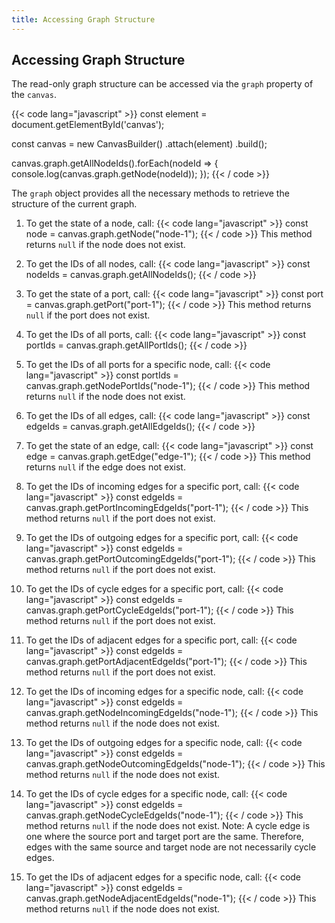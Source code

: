 ```yaml
---
title: Accessing Graph Structure
---
```


## Accessing Graph Structure

The read-only graph structure can be accessed via the `graph` property of the `canvas`.

{{< code lang="javascript" >}}
const element = document.getElementById('canvas');

const canvas = new CanvasBuilder()
  .attach(element)
  .build();

canvas.graph.getAllNodeIds().forEach(nodeId => {
  console.log(canvas.graph.getNode(nodeId));
});
{{< / code >}}

The `graph` object provides all the necessary methods to retrieve the structure of the current graph.

1. To get the state of a node, call:
{{< code lang="javascript" >}}
  const node = canvas.graph.getNode("node-1");
{{< / code >}}
This method returns `null` if the node does not exist.

2. To get the IDs of all nodes, call:
{{< code lang="javascript" >}}
   const nodeIds = canvas.graph.getAllNodeIds();
{{< / code >}}

3. To get the state of a port, call:
{{< code lang="javascript" >}}
  const port = canvas.graph.getPort("port-1");
{{< / code >}}
This method returns `null` if the port does not exist.

4. To get the IDs of all ports, call:
{{< code lang="javascript" >}}
  const portIds = canvas.graph.getAllPortIds();
{{< / code >}}

5. To get the IDs of all ports for a specific node, call:
{{< code lang="javascript" >}}
  const portIds = canvas.graph.getNodePortIds("node-1");
{{< / code >}}
This method returns `null` if the node does not exist.

6. To get the IDs of all edges, call:
{{< code lang="javascript" >}}
  const edgeIds = canvas.graph.getAllEdgeIds();
{{< / code >}}

7. To get the state of an edge, call:
{{< code lang="javascript" >}}
  const edge = canvas.graph.getEdge("edge-1");
{{< / code >}}
This method returns `null` if the edge does not exist.

8. To get the IDs of incoming edges for a specific port, call:
{{< code lang="javascript" >}}
   const edgeIds = canvas.graph.getPortIncomingEdgeIds("port-1");
{{< / code >}}
This method returns `null` if the port does not exist.

9. To get the IDs of outgoing edges for a specific port, call:
{{< code lang="javascript" >}}
   const edgeIds = canvas.graph.getPortOutcomingEdgeIds("port-1");
{{< / code >}}
This method returns `null` if the port does not exist.

10. To get the IDs of cycle edges for a specific port, call:
{{< code lang="javascript" >}}
   const edgeIds = canvas.graph.getPortCycleEdgeIds("port-1");
{{< / code >}}
This method returns `null` if the port does not exist.

11. To get the IDs of adjacent edges for a specific port, call:
{{< code lang="javascript" >}}
   const edgeIds = canvas.graph.getPortAdjacentEdgeIds("port-1");
{{< / code >}}
This method returns `null` if the port does not exist.

12. To get the IDs of incoming edges for a specific node, call:
{{< code lang="javascript" >}}
  const edgeIds = canvas.graph.getNodeIncomingEdgeIds("node-1");
{{< / code >}}
This method returns `null` if the node does not exist.

13. To get the IDs of outgoing edges for a specific node, call:
{{< code lang="javascript" >}}
  const edgeIds = canvas.graph.getNodeOutcomingEdgeIds("node-1");
{{< / code >}}
This method returns `null` if the node does not exist.

14. To get the IDs of cycle edges for a specific node, call:
{{< code lang="javascript" >}}
  const edgeIds = canvas.graph.getNodeCycleEdgeIds("node-1");
{{< / code >}}
This method returns `null` if the node does not exist.
Note: A cycle edge is one where the source port and target port are the same. Therefore, edges with the same source and target node are not necessarily cycle edges.

15. To get the IDs of adjacent edges for a specific node, call:
{{< code lang="javascript" >}}
  const edgeIds = canvas.graph.getNodeAdjacentEdgeIds("node-1");
{{< / code >}}
This method returns `null` if the node does not exist.
